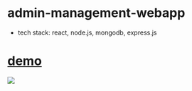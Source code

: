 # admin-management-webapp
- tech stack: react, node.js, mongodb, express.js

# [demo](https://www.youtube.com/watch?v=U0hSUjQ5Aro)
[![](http://img.youtube.com/vi/U0hSUjQ5Aro/0.jpg)](http://www.youtube.com/watch?v=U0hSUjQ5Aro "")
